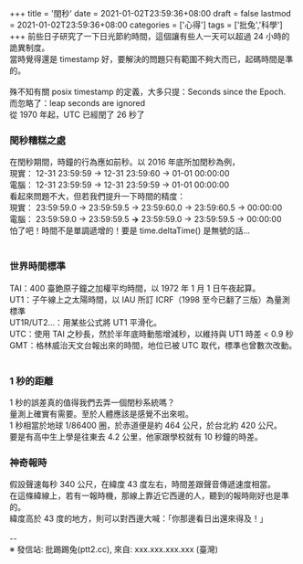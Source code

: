 +++
title = '閏秒'
date = 2021-01-02T23:59:36+08:00
draft = false
lastmod = 2021-01-02T23:59:36+08:00
categories = ['心得']
tags = ['批兔','科學']
+++
前些日子研究了一下日光節約時間，這個讓有些人一天可以超過 24 小時的詭異制度。<br>
當時覺得還是 timestamp 好，要解決的問題只有範圍不夠大而已，起碼時間是準的。<br>
<br>
殊不知有關 posix timestamp 的定義，大多只提：Seconds since the Epoch.<br>
而忽略了：leap seconds are ignored<br>
從 1970 年起，UTC 已經閏了 26 秒了<br>

### 閏秒糟糕之處 
在閏秒期間，時鐘的行為應如前秒。以 2016 年底所加閏秒為例，<br>
現實： 12-31 23:59:59 -> 12-31 23:59:60 -> 01-01 00:00:00<br>
電腦： 12-31 23:59:59 -> 12-31 23:59:59 -> 01-01 00:00:00<br>
看起來問題不大，但若我們提升一下時間的精度：<br>
現實： 23:59:59.0 -> 23:59:59.5 -> 23:59:60.0 -> 23:59:60.5 -> 00:00:00<br>
電腦： 23:59:59.0 -> 23:59:59.5 **->** 23:59:59.0 -> 23:59:59.5 -> 00:00:00<br>
怕了吧！時間不是單調遞增的！要是 time.deltaTime() 是無號的話…<br>
<br>
### 世界時間標準 
TAI：400 臺銫原子鐘之加權平均時間，以 1972 年 1 月 1 日午夜起算。<br>
UT1：子午線上之太陽時間，以 IAU 所訂 ICRF（1998 至今已翻了三版）為量測標準<br>
UT1R/UT2...：用某些公式將 UT1 平滑化。<br>
UTC：使用 TAI 之秒長，然於半年底時動態增減秒，以維持與 UT1 時差 < 0.9 秒<br>
GMT：格林威治天文台報出來的時間，地位已被 UTC 取代，標準也曾數次改動。<br>
<br>
### 1 秒的距離 
1 秒的誤差真的值得我們去弄一個閏秒系統嗎？<br>
量測上確實有需要。至於人體應該是感覺不出來啦。<br>
1 秒相當於地球 1/86400 圈，於赤道便是約 464 公尺，於台北約 420 公尺。<br>
要是有高中生上學是往東去 4.2 公里，他家跟學校就有 10 秒鐘的時差。<br>

### 神奇報時 
假設聲速每秒 340 公尺，在緯度 43 度左右，時間差跟聲音傳遞速度相當。<br>
在這條緯線上，若有一報時機，那線上靠近它西邊的人，聽到的報時剛好也是準的。<br>
緯度高於 43 度的地方，則可以對西邊大喊：「你那邊看日出還來得及！」<br>
<br>
--<br>
※ 發信站: 批踢踢兔(ptt2.cc), 來自: xxx.xxx.xxx.xxx (臺灣)<br>
